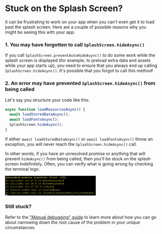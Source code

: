 # Stuck on the Splash Screen?

It can be frustrating to work on your app when you can't even get it to load past the splash screen. Here are a couple of possible reasons why you might be seeing this with your app:

### 1. You may have forgotten to call `SplashScreen.hideAsync()`

If you call `SplashScreen.preventAutoHideAsync()` to do some work while the splash screen is displayed (for example, to preload extra data and assets while your app starts up), you need to ensure that you always end up calling `SplashScreen.hideAsync()`. It's possible that you forgot to call this method!

### 2. An error may have prevented `SplashScreen.hideAsync()` from being called

Let's say you structure your code like this:

```js
async function loadResourcesAsync() {
  await loadStoredDataAsync();
  await loadFontsAsync();
  SplashScreen.hideAsync();
}
```

If either `await loadStoredDataAsync()` or `await loadFontsAsync()` throw an exception, you will never reach the `SplashScreen.hideAsync()` call.

In other words, if you have an unresolved promise or anything that will prevent `hideAsync()` from being called, then you'll be stuck on the splash screen indefinitely. Often, you can verify what is going wrong by checking the terminal logs: 

<img src="./assets/splash-screen-hanging/error-console.png" width="300" alt="Error Console" />


### Still stuck?

Refer to the ["Manual debugging" guide](https://expo.fyi/manual-debugging) to learn more about how you can go about narrowing down the root cause of the problem in your unique circumstances.


